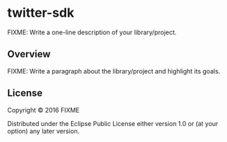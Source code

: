 # twitter-sdk

FIXME: Write a one-line description of your library/project.

## Overview

FIXME: Write a paragraph about the library/project and highlight its goals.


## License

Copyright © 2016 FIXME

Distributed under the Eclipse Public License either version 1.0 or (at your option) any later version.
